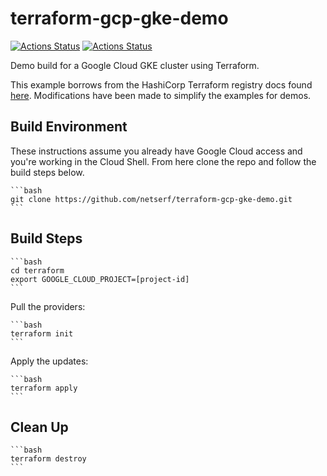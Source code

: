 # terraform-gcp-gke-demo

[![Actions Status](https://github.com/netserf/terraform-gcp-vpc-demo/workflows/Terraform%20Lint/badge.svg)](https://github.com/netserf/terraform-gcp-vpc-demo/actions)
[![Actions Status](https://github.com/netserf/terraform-gcp-vpc-demo/workflows/Markdown%20Lint/badge.svg)](https://github.com/netserf/terraform-gcp-vpc-demo/actions)

Demo build for a Google Cloud GKE cluster using Terraform.

This example borrows from the HashiCorp Terraform registry docs found [here](https://registry.terraform.io/modules/terraform-google-modules/kubernetes-engine/google/latest). Modifications have been made to simplify the examples for demos.

## Build Environment

These instructions assume you already have Google Cloud access and you're working in the Cloud Shell. From here clone the repo and follow the build steps below.

    ```bash
    git clone https://github.com/netserf/terraform-gcp-gke-demo.git
    ```

## Build Steps

    ```bash
    cd terraform
    export GOOGLE_CLOUD_PROJECT=[project-id]
    ```

Pull the providers:

    ```bash
    terraform init
    ```

Apply the updates:

    ```bash
    terraform apply
    ```

## Clean Up

    ```bash
    terraform destroy
    ```
